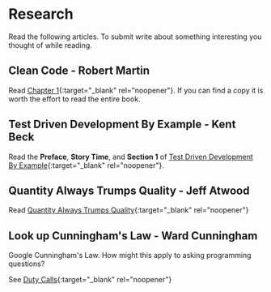 # Research

Read the following articles. To submit write about something interesting
you thought of while reading.

## Clean Code - Robert Martin

Read [Chapter 1](http://ptgmedia.pearsoncmg.com/images/9780132350884/samplepages/9780132350884.pdf){:target="_blank" rel="noopener"}.
If you can find a copy it is worth the effort to read the entire book.

## Test Driven Development By Example - Kent Beck

Read the __Preface__, __Story Time__, and __Section 1__ of
[Test Driven Development By Example](http://barbra-coco.dyndns.org/yuri/Kent_Beck_TDD.pdf){:target="_blank" rel="noopener"}.

## Quantity Always Trumps Quality - Jeff Atwood 

Read [Quantity Always Trumps Quality](https://blog.codinghorror.com/quantity-always-trumps-quality/){:target="_blank" rel="noopener"}

## Look up Cunningham's Law - Ward Cunningham 

Google Cunningham's Law. How might this apply to asking programming questions?

See [Duty Calls](https://xkcd.com/386/){:target="_blank" rel="noopener"}
